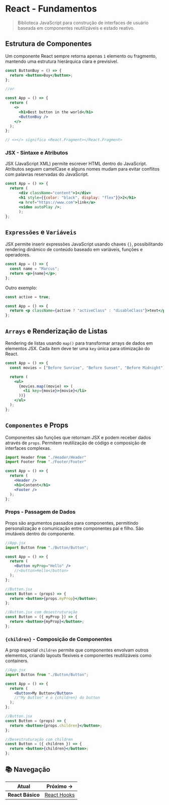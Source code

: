 # React - Fundamentos

> Biblioteca JavaScript para construção de interfaces de usuário baseada em componentes reutilizáveis e estado reativo.

## Estrutura de Componentes

Um componente React sempre retorna apenas `1` elemento ou fragmento, mantendo uma estrutura hierárquica clara e previsível.

```jsx
const ButtonBuy = () => {
  return <button>Buy</button>;
};

//or

const App = () => {
  return (
    <>
      <h1>Best button in the world</h1>
      <ButtonBuy />
    </>
  );
};

// <></> significa <React.Fragment></React.Fragment>
```

### JSX - Sintaxe e Atributos

JSX (JavaScript XML) permite escrever HTML dentro do JavaScript. Atributos seguem camelCase e alguns nomes mudam para evitar conflitos com palavras reservadas do JavaScript.

```jsx
const App = () => {
  return (
	  <div className="content">1</div>
	  <h1 style={{color: "black", display: "flex"}}>2</h1>
	  <a href="https://www.com">link</a>
	  <video autoPlay />;
      );
};
```

## `Expressões` e `Variáveis`

JSX permite inserir expressões JavaScript usando chaves `{}`, possibilitando rendering dinâmico de conteúdo baseado em variáveis, funções e operadores.

```jsx
const App = () => {
  const name = "Marcus";
  return <p>{name}</p>;
};
```
Outro exemplo:
```jsx
const active = true;

const App = () => {
  return <p className={active ? "activeClass" : "disableClass"}>text</p>;
};
```

## `Arrays` e Renderização de Listas

Rendering de listas usando `map()` para transformar arrays de dados em elementos JSX. Cada item deve ter uma `key` única para otimização do React.

```jsx
const App = () => {
  const movies = ["Before Sunrise", "Before Sunset", "Before Midnight"];

  return (
    <ul>
      {movies.map((movie) => (
        <li key={movie}>{movie}</li>
      ))}
    </ul>
  );
};
```

## `Componentes` e Props

Componentes são funções que retornam JSX e podem receber dados através de `props`. Permitem reutilização de código e composição de interfaces complexas.

```jsx
import Header from "./Header/Header"
import Footer from "./Footer/Footer"

const App = () => {
  return (
    <Header />
    <h1>Content</h1>
	<Footer />
  );
};
```

### Props - Passagem de Dados

Props são argumentos passados para componentes, permitindo personalização e comunicação entre componentes pai e filho. São imutáveis dentro do componente.

```jsx
//App.jsx
import Button from "./Button/Button";

const App = () => {
  return (
    <Button myProp="Hello" />
    //<button>Hello</button>
  );
};
```

```jsx
//Button.jsx
const Button = (props) => {
  return <button>{props.myProp}</button>;
};

//Button.jsx com desestruturação
const Button = ({ myProp }) => {
  return <button>{myProp}</button>;
};
```

### `{children}` - Composição de Componentes

A prop especial `children` permite que componentes envolvam outros elementos, criando layouts flexíveis e componentes reutilizáveis como containers.

```jsx
//App.jsx
import Button from "./Button/Button";

const App = () => {
  return (
    <Button>My Button</Button>
    //"My Button" é o {children} do button
  );
};
```
```jsx
//Button.jsx
const Button = (props) => {
  return <button>{props.children}</button>;
};

//Desestruturação com children
const Button = ({ children }) => {
  return <button>{children}</button>;
};
```

## 📚 Navegação

| **Atual** | **Próximo →** |
|---|---|
**React Básico** | [React Hooks](./1-react-hooks.md) |
